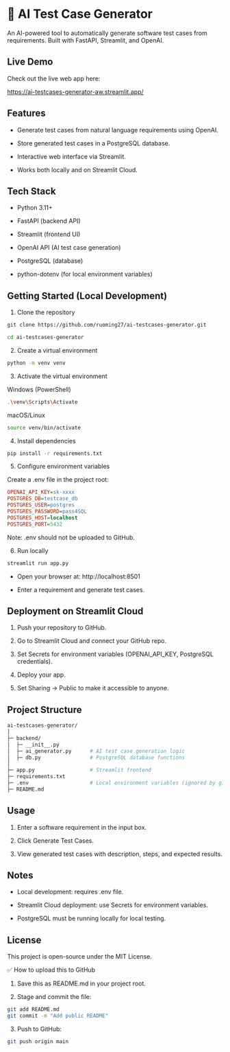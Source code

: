 # 🧪 AI Test Case Generator

An AI-powered tool to automatically generate software test cases from requirements. Built with FastAPI, Streamlit, and OpenAI.

## Live Demo

Check out the live web app here:

https://ai-testcases-generator-aw.streamlit.app/

## Features

- Generate test cases from natural language requirements using OpenAI.

- Store generated test cases in a PostgreSQL database.

- Interactive web interface via Streamlit.

- Works both locally and on Streamlit Cloud.

## Tech Stack

- Python 3.11+

- FastAPI (backend API)

- Streamlit (frontend UI)

- OpenAI API (AI test case generation)

- PostgreSQL (database)

- python-dotenv (for local environment variables)

## Getting Started (Local Development)
1. Clone the repository
```bash
git clone https://github.com/ruoming27/ai-testcases-generator.git

cd ai-testcases-generator
```

2. Create a virtual environment
```bash
python -m venv venv
```

3. Activate the virtual environment

Windows (PowerShell)
```bash
.\venv\Scripts\Activate
```

macOS/Linux
```bash
source venv/bin/activate
```

4. Install dependencies
```bash
pip install -r requirements.txt
```

5. Configure environment variables

Create a .env file in the project root:
```ini
OPENAI_API_KEY=sk-xxxx
POSTGRES_DB=testcase_db
POSTGRES_USER=postgres
POSTGRES_PASSWORD=pass4SQL
POSTGRES_HOST=localhost
POSTGRES_PORT=5432
```

Note: .env should not be uploaded to GitHub.

6. Run locally
```bash
streamlit run app.py
```
- Open your browser at: http://localhost:8501

- Enter a requirement and generate test cases.

## Deployment on Streamlit Cloud

1. Push your repository to GitHub.

2. Go to Streamlit Cloud and connect your GitHub repo.

3. Set Secrets for environment variables (OPENAI_API_KEY, PostgreSQL credentials).

4. Deploy your app.

5. Set Sharing → Public to make it accessible to anyone.

## Project Structure
```bash
ai-testcases-generator/
│
├─ backend/
│  ├─ __init__.py
│  ├─ ai_generator.py      # AI test case generation logic
│  ├─ db.py                # PostgreSQL database functions
│
├─ app.py                  # Streamlit frontend
├─ requirements.txt
├─ .env                    # Local environment variables (ignored by git)
├─ README.md
```
## Usage

1. Enter a software requirement in the input box.

2. Click Generate Test Cases.

3. View generated test cases with description, steps, and expected results.

## Notes

- Local development: requires .env file.

- Streamlit Cloud deployment: use Secrets for environment variables.

- PostgreSQL must be running locally for local testing.

## License

This project is open-source under the MIT License.

✅ How to upload this to GitHub

1. Save this as README.md in your project root.

2. Stage and commit the file:
```bash
git add README.md
git commit -m "Add public README"
```

3. Push to GitHub:
```bash
git push origin main
```

